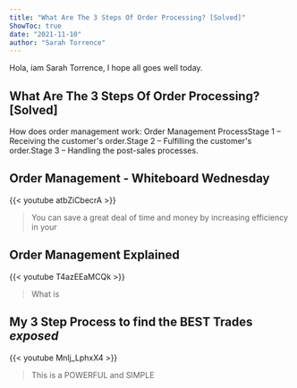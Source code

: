```yaml
---
title: "What Are The 3 Steps Of Order Processing? [Solved]"
ShowToc: true 
date: "2021-11-10"
author: "Sarah Torrence" 
---
```


Hola, iam Sarah Torrence, I hope all goes well today.
## What Are The 3 Steps Of Order Processing? [Solved]
 How does order management work: Order Management ProcessStage 1 – Receiving the customer's order.Stage 2 – Fulfilling the customer's order.Stage 3 – Handling the post-sales processes.

## Order Management - Whiteboard Wednesday
{{< youtube atbZiCbecrA >}}
>You can save a great deal of time and money by increasing efficiency in your 

## Order Management Explained
{{< youtube T4azEEaMCQk >}}
>What is 

## My 3 Step Process to find the BEST Trades *exposed*
{{< youtube Mnlj_LphxX4 >}}
>This is a POWERFUL and SIMPLE 

